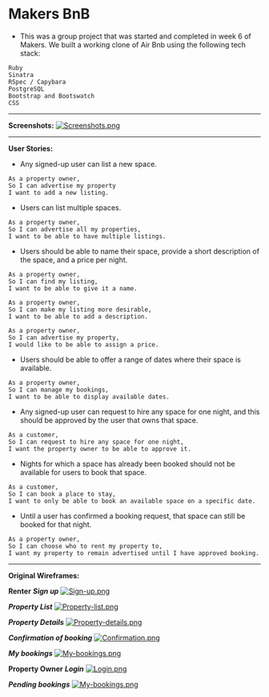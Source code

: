 # Makers BnB

* This was a group project that was started and completed in week 6 of Makers. We built a working clone of Air Bnb using the following tech stack:

```
Ruby
Sinatra
RSpec / Capybara
PostgreSQL
Bootstrap and Bootswatch
CSS
```
-----
**Screenshots:**
[![Screenshots.png](http://i68.tinypic.com/db795.png)](http://tinypic.com/r/db795/9)

-----
**User Stories:**


* Any signed-up user can list a new space.

```
As a property owner,
So I can advertise my property
I want to add a new listing.
```

* Users can list multiple spaces.

```
As a property owner,
So I can advertise all my properties,
I want to be able to have multiple listings.
```

* Users should be able to name their space, provide a short description of the space, and a price per night.

```
As a property owner,
So I can find my listing,
I want to be able to give it a name.
```
```
As a property owner,
So I can make my listing more desirable,
I want to be able to add a description.
```
```
As a property owner,
So I can advertise my property,
I would like to be able to assign a price.
```

* Users should be able to offer a range of dates where their space is available.

```
As a property owner,
So I can manage my bookings,
I want to be able to display available dates.
```

* Any signed-up user can request to hire any space for one night, and this should be approved by the user that owns that space.

```
As a customer,
So I can request to hire any space for one night,
I want the property owner to be able to approve it.
```

* Nights for which a space has already been booked should not be available for users to book that space.

```
As a customer,
So I can book a place to stay,
I want to only be able to book an available space on a specific date.
```

* Until a user has confirmed a booking request, that space can still be booked for that night.

```
As a property owner,
So I can choose who to rent my property to,
I want my property to remain advertised until I have approved booking.
```

-----
**Original Wireframes:**

**Renter**
***Sign up***
[![Sign-up.png](http://i67.tinypic.com/2whnsl5.png)](http://tinypic.com/r/2whnsl5/9)

***Property List***
[![Property-list.png](http://i65.tinypic.com/24ottfl.png)](http://tinypic.com/r/24ottfl/9)

***Property Details***
[![Property-details.png](http://i64.tinypic.com/qpjrs9.png)](http://tinypic.com/r/qpjrs9/9)

***Confirmation of booking***
[![Confirmation.png](http://i65.tinypic.com/2s8l577.png)](http://tinypic.com/r/2s8l577/9)

***My bookings***
[![My-bookings.png](http://i66.tinypic.com/8xrhnl.png)](http://tinypic.com/r/8xrhnl/9)

**Property Owner**
***Login***
[![Login.png](http://i63.tinypic.com/xdigbt.png)](http://tinypic.com/r/xdigbt/9)

***Pending bookings***
[![My-bookings.png](http://i65.tinypic.com/vs0xv5.png)](http://tinypic.com/r/vs0xv5/9)






